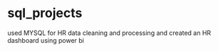 # sql_projects
used MYSQL for HR data cleaning and processing and created an HR dashboard using power bi 
